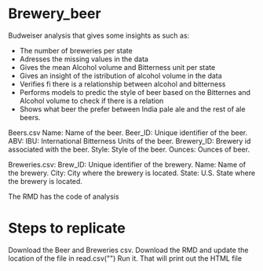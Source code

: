 # Brewery_beer
Budweiser analysis that gives some insights as such as:
  - The number of breweries per state
  - Adresses the missing values in the data
  - Gives the mean Alcohol volume and Bitterness unit per state
  - Gives an insight of the istribution of alcohol volume in the data
  - Verifies fi there is a relationship between alcohol and bitterness
  - Performs models to predic the style of beer based on the Bitternes and Alcohol volume to check if there is a relation
  - Shows what beer the prefer between India pale ale and the rest of ale beers.


Beers.csv
  Name: Name of the beer.
  Beer_ID: Unique identifier of the beer.
  ABV: IBU: International Bitterness Units of the beer.
  Brewery_ID: Brewery id associated with the beer.
  Style: Style of the beer.
  Ounces: Ounces of beer.

Breweries.csv:
  Brew_ID: Unique identifier of the brewery.
  Name: Name of the brewery.
  City: City where the brewery is located.
  State: U.S. State where the brewery is located.

The RMD has the code of analysis

# Steps to replicate
  Download the Beer and Breweries csv.
  Download the RMD and update the location of the file in read.csv("") 
  Run it. That will print out the HTML file




